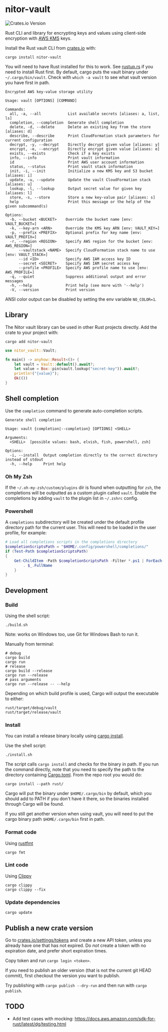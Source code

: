 # nitor-vault

![Crates.io Version](https://img.shields.io/crates/v/nitor-vault)

Rust CLI and library for encrypting keys and values using client-side encryption
with [AWS KMS](https://aws.amazon.com/kms/) keys.

Install the Rust vault CLI from [crates.io](https://crates.io/crates/nitor-vault) with:

```shell
cargo install nitor-vault
```

You will need to have Rust installed for this to work.
See [rustup.rs](https://rustup.rs) if you need to install Rust first.
By default, cargo puts the vault binary under `~/.cargo/bin/vault`.
Check with `which -a vault` to see what vault version you have first in path.

```console
Encrypted AWS key-value storage utility

Usage: vault [OPTIONS] [COMMAND]

Commands:
  all, -a, --all            List available secrets [aliases: a, list, ls]
  completion, --completion  Generate shell completion
  delete, -d, --delete      Delete an existing key from the store [aliases: d]
  describe, --describe      Print CloudFormation stack parameters for current configuration
  decrypt, -y, --decrypt    Directly decrypt given value [aliases: y]
  encrypt, -e, --encrypt    Directly encrypt given value [aliases: e]
  exists, --exists          Check if a key exists
  info, --info              Print vault information
  id                        Print AWS user account information
  status, --status          Print vault stack information
  init, -i, --init          Initialize a new KMS key and S3 bucket [aliases: i]
  update, -u, --update      Update the vault CloudFormation stack [aliases: u]
  lookup, -l, --lookup      Output secret value for given key [aliases: l]
  store, -s, --store        Store a new key-value pair [aliases: s]
  help                      Print this message or the help of the given subcommand(s)

Options:
  -b, --bucket <BUCKET>    Override the bucket name [env: VAULT_BUCKET=]
  -k, --key-arn <ARN>      Override the KMS key ARN [env: VAULT_KEY=]
  -p, --prefix <PREFIX>    Optional prefix for key name [env: VAULT_PREFIX=]
  -r, --region <REGION>    Specify AWS region for the bucket [env: AWS_REGION=]
      --vaultstack <NAME>  Specify CloudFormation stack name to use [env: VAULT_STACK=]
      --id <ID>            Specify AWS IAM access key ID
      --secret <SECRET>    Specify AWS IAM secret access key
      --profile <PROFILE>  Specify AWS profile name to use [env: AWS_PROFILE=]
  -q, --quiet              Suppress additional output and error messages
  -h, --help               Print help (see more with '--help')
  -V, --version            Print version
```

ANSI color output can be disabled by setting the env variable `NO_COLOR=1`.

## Library

The Nitor vault library can be used in other Rust projects directly.
Add the crate to your project with:

```shell
cargo add nitor-vault
```

```rust
use nitor_vault::Vault;

fn main() -> anyhow::Result<()> {
    let vault = Vault::default().await?;
    let value = Box::pin(vault.lookup("secret-key")).await?;
    println!("{value}");
    Ok(())
}
```

## Shell completion

Use the `completion` command to generate auto-completion scripts.

```console
Generate shell completion

Usage: vault {completion|--completion} [OPTIONS] <SHELL>

Arguments:
  <SHELL>  [possible values: bash, elvish, fish, powershell, zsh]

Options:
  -i, --install  Output completion directly to the correct directory instead of stdout
  -h, --help     Print help
```

### Oh My Zsh

If the `~/.oh-my-zsh/custom/plugins` dir is found when outputting for `zsh`,
the completions will be outputted as a custom plugin called `vault`.
Enable the completions by adding `vault` to the plugin list in `~/.zshrc` config.

### Powershell

A `completions` subdirectory will be created under the default profile directory path for the current user.
This will need to be loaded in the user profile, for example:

```powershell
# Load all completions scripts in the completions directory
$completionScriptsPath = "$HOME/.config/powershell/completions/"
if (Test-Path $completionScriptsPath)
{
    Get-ChildItem -Path $completionScriptsPath -Filter *.ps1 | ForEach-Object {
        . $_.FullName
    }
}
```

## Development

### Build

Using the shell script:

```shell
./build.sh
```

Note: works on Windows too, use Git for Windows Bash to run it.

Manually from terminal:

```shell
# debug
cargo build
cargo run
# release
cargo build --release
cargo run --release
# pass arguments
cargo run --release -- --help
```

Depending on which build profile is used, Cargo will output the executable to either:

```shell
rust/target/debug/vault
rust/target/release/vault
```

### Install

You can install a release binary locally
using [cargo install](https://doc.rust-lang.org/cargo/commands/cargo-install.html).

Use the shell script:

```shell
./install.sh
```

The script calls `cargo install` and checks for the binary in path.
If you run the command directly,
note that you need to specify the path to the directory containing [Cargo.toml](./Cargo.toml).
From the repo root you would do:

```shell
cargo install --path rust/
```

Cargo will put the binary under `$HOME/.cargo/bin` by default,
which you should add to PATH if you don't have it there,
so the binaries installed through Cargo will be found.

If you still get another version when using vault,
you will need to put the cargo binary path `$HOME/.cargo/bin` first in path.

### Format code

Using [rustfmt](https://github.com/rust-lang/rustfmt)

```shell
cargo fmt
```

### Lint code

Using [Clippy](https://github.com/rust-lang/rust-clippy)

```shell
cargo clippy
cargo clippy --fix
```

### Update dependencies

```shell
cargo update
```

## Publish a new crate version

Go to [crates.io/settings/tokens](https://crates.io/settings/tokens) and create a new API token,
unless you already have one that has not expired.
Do _not_ create a token with no expiration date,
and prefer short expiration times.

Copy token and run `cargo login <token>`.

If you need to publish an older version (that is not the current git HEAD commit),
first checkout the version you want to publish.

Try publishing with `cargo publish --dry-run` and then run with `cargo publish`.

## TODO

- Add test cases with mocking: https://docs.aws.amazon.com/sdk-for-rust/latest/dg/testing.html
